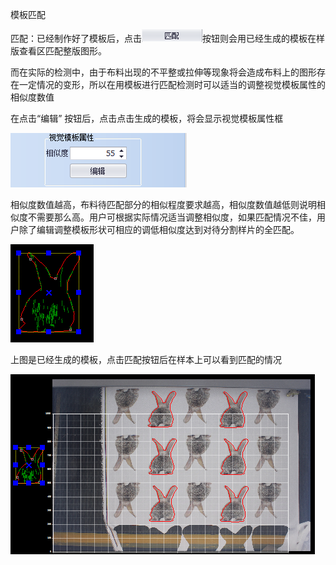 模板匹配

匹配：已经制作好了模板后，点击![](/assets/匹配.png)按钮则会用已经生成的模板在样版查看区匹配整版图形。

而在实际的检测中，由于布料出现的不平整或拉伸等现象将会造成布料上的图形存在一定情况的变形，所以在用模板进行匹配检测时可以适当的调整视觉模板属性的相似度数值

在点击“编辑” 按钮后，点击点击生成的模板，将会显示视觉模板属性框

![](/assets/视觉模板属性.png)

相似度数值越高，布料待匹配部分的相似程度要求越高，相似度数值越低则说明相似度不需要那么高。用户可根据实际情况适当调整相似度，如果匹配情况不佳，用户除了编辑调整模板形状可相应的调低相似度达到对待分割样片的全匹配。

![](/assets/生成的模板.png)

上图是已经生成的模板，点击匹配按钮后在样本上可以看到匹配的情况

![](/assets/模板匹配.png)

